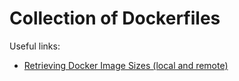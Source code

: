 # Collection of Dockerfiles

Useful links:

- [Retrieving Docker Image Sizes (local and remote)](https://gist.github.com/MichaelSimons/fb588539dcefd9b5fdf45ba04c302db6)
